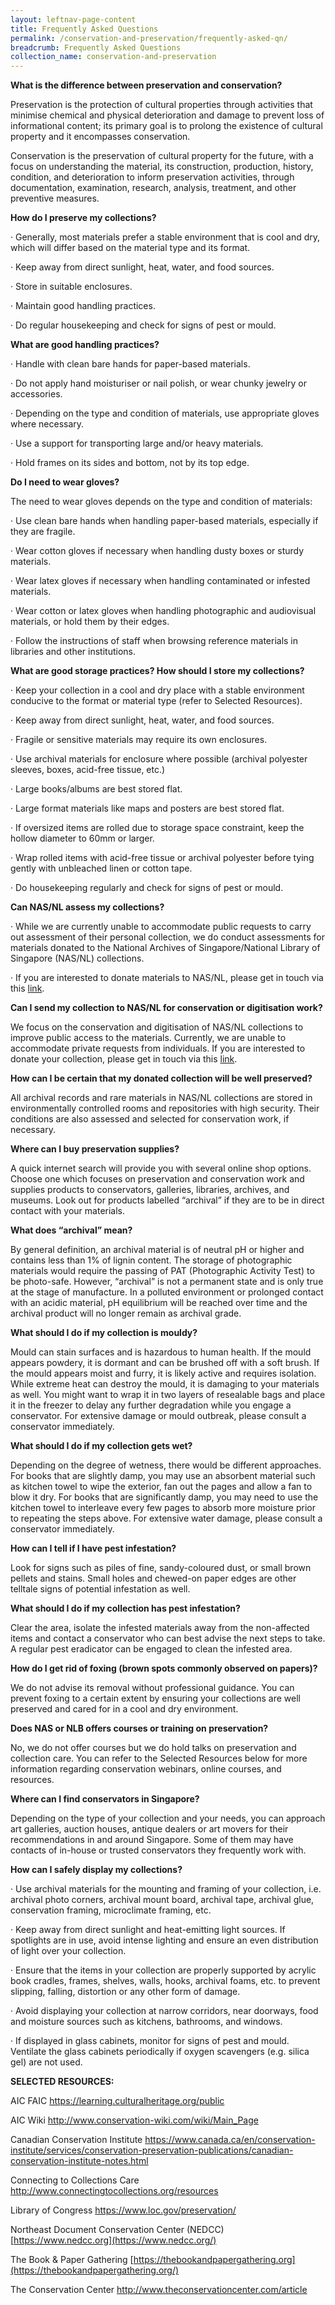 ```yaml
---
layout: leftnav-page-content
title: Frequently Asked Questions
permalink: /conservation-and-preservation/frequently-asked-qn/
breadcrumb: Frequently Asked Questions
collection_name: conservation-and-preservation
---
```


**What is the difference between preservation and conservation?**

Preservation is the protection of cultural properties through activities that minimise chemical and physical deterioration and damage to prevent loss of informational content; its primary goal is to prolong the existence of cultural property and it encompasses conservation. 

 

Conservation is the preservation of cultural property for the future, with a focus on understanding the material, its construction, production, history, condition, and deterioration to inform preservation activities, through documentation, examination, research, analysis, treatment, and other preventive measures. 

 

**How do I preserve my collections?**

·       Generally, most materials prefer a stable environment that is cool and dry, which will differ based on the material type and its format.

·       Keep away from direct sunlight, heat, water, and food sources.

·       Store in suitable enclosures.

·       Maintain good handling practices. 

·       Do regular housekeeping and check for signs of pest or mould. 

 

**What are good handling practices?**

·       Handle with clean bare hands for paper-based materials.

·       Do not apply hand moisturiser or nail polish, or wear chunky jewelry or accessories.

·       Depending on the type and condition of materials, use appropriate gloves where necessary.

·       Use a support for transporting large and/or heavy materials.

·       Hold frames on its sides and bottom, not by its top edge.

 

**Do I need to wear gloves?**

The need to wear gloves depends on the type and condition of materials:

·       Use clean bare hands when handling paper-based materials, especially if they are fragile.

·       Wear cotton gloves if necessary when handling dusty boxes or sturdy materials.

·       Wear latex gloves if necessary when handling contaminated or infested materials.

·       Wear cotton or latex gloves when handling photographic and audiovisual materials, or hold them by their edges.

·       Follow the instructions of staff when browsing reference materials in libraries and other institutions.

 

**What are good storage practices? How should I store my collections?**

·       Keep your collection in a cool and dry place with a stable environment conducive to the format or material type (refer to Selected Resources).

·       Keep away from direct sunlight, heat, water, and food sources.

·       Fragile or sensitive materials may require its own enclosures.

·       Use archival materials for enclosure where possible (archival polyester sleeves, boxes, acid-free tissue, etc.)

·       Large books/albums are best stored flat.

·       Large format materials like maps and posters are best stored flat. 

·       If oversized items are rolled due to storage space constraint, keep the hollow diameter to 60mm or larger.

·       Wrap rolled items with acid-free tissue or archival polyester before tying gently with unbleached linen or cotton tape. 

·       Do housekeeping regularly and check for signs of pest or mould. 

 

**Can NAS/NL assess my collections?**

·       While we are currently unable to accommodate public requests to carry out assessment of their personal collection, we do conduct assessments for materials donated to the National Archives of Singapore/National Library of Singapore (NAS/NL) collections.

·       If you are interested to donate materials to NAS/NL, please get in touch via this [link](https://www.nlb.gov.sg/GetInvolved/Donate/DonatetoourCollections.aspx). 

 

**Can I send my collection to NAS/NL for conservation or digitisation work?**

We focus on the conservation and digitisation of NAS/NL collections to improve public access to the materials. Currently, we are unable to accommodate private requests from individuals. If you are interested to donate your collection, please get in touch via this [link](https://www.nlb.gov.sg/GetInvolved/Donate/DonatetoourCollections.aspx).

 

**How can I be certain that my donated collection will be well preserved?**

All archival records and rare materials in NAS/NL collections are stored in environmentally controlled rooms and repositories with high security. Their conditions are also assessed and selected for conservation work, if necessary.

 

**Where can I buy preservation supplies?**

A quick internet search will provide you with several online shop options. Choose one which focuses on preservation and conservation work and supplies products to conservators, galleries, libraries, archives, and museums. Look out for products labelled “archival” if they are to be in direct contact with your materials.

 

**What does “archival” mean?**

By general definition, an archival material is of neutral pH or higher and contains less than 1% of lignin content. The storage of photographic materials would require the passing of PAT (Photographic Activity Test) to be photo-safe. However, “archival” is not a permanent state and is only true at the stage of manufacture. In a polluted environment or prolonged contact with an acidic material, pH equilibrium will be reached over time and the archival product will no longer remain as archival grade. 

 

**What should I do if my collection is mouldy?**

Mould can stain surfaces and is hazardous to human health. If the mould appears powdery, it is dormant and can be brushed off with a soft brush. If the mould appears moist and furry, it is likely active and requires isolation. While extreme heat can destroy the mould, it is damaging to your materials as well. You might want to wrap it in two layers of resealable bags and place it in the freezer to delay any further degradation while you engage a conservator. For extensive damage or mould outbreak, please consult a conservator immediately.

 

**What should I do if my collection gets wet?**

Depending on the degree of wetness, there would be different approaches. For books that are slightly damp, you may use an absorbent material such as kitchen towel to wipe the exterior, fan out the pages and allow a fan to blow it dry. For books that are significantly damp, you may need to use the kitchen towel to interleave every few pages to absorb more moisture prior to repeating the steps above. For extensive water damage, please consult a conservator immediately.

 

**How can I tell if I have pest infestation?**

Look for signs such as piles of fine, sandy-coloured dust, or small brown pellets and stains. Small holes and chewed-on paper edges are other telltale signs of potential infestation as well. 

 

**What should I do if my collection has pest infestation?**

Clear the area, isolate the infested materials away from the non-affected items and contact a conservator who can best advise the next steps to take. A regular pest eradicator can be engaged to clean the infested area. 

 

**How do I get rid of foxing (brown spots commonly observed on papers)?**

We do not advise its removal without professional guidance. You can prevent foxing to a certain extent by ensuring your collections are well preserved and cared for in a cool and dry environment. 

 

**Does NAS or NLB offers courses or training on preservation?**

No, we do not offer courses but we do hold talks on preservation and collection care. You can refer to the Selected Resources below for more information regarding conservation webinars, online courses, and resources.

 

**Where can I find conservators in Singapore?**

Depending on the type of your collection and your needs, you can approach art galleries, auction houses, antique dealers or art movers for their recommendations in and around Singapore. Some of them may have contacts of in-house or trusted conservators they frequently work with.

 

**How can I safely display my collections?**

·       Use archival materials for the mounting and framing of your collection, i.e. archival photo corners, archival mount board, archival tape, archival glue, conservation framing, microclimate framing, etc.

·       Keep away from direct sunlight and heat-emitting light sources. If spotlights are in use, avoid intense lighting and ensure an even distribution of light over your collection.

·       Ensure that the items in your collection are properly supported by acrylic book cradles, frames, shelves, walls, hooks, archival foams, etc. to prevent slipping, falling, distortion or any other form of damage. 

·       Avoid displaying your collection at narrow corridors, near doorways, food and moisture sources such as kitchens, bathrooms, and windows.

·       If displayed in glass cabinets, monitor for signs of pest and mould. Ventilate the glass cabinets periodically if oxygen scavengers (e.g. silica gel) are not used.

 

**SELECTED RESOURCES:**

AIC FAIC <https://learning.culturalheritage.org/public> 

AIC Wiki <http://www.conservation-wiki.com/wiki/Main_Page> 

Canadian Conservation Institute <https://www.canada.ca/en/conservation-institute/services/conservation-preservation-publications/canadian-conservation-institute-notes.html> 

Connecting to Collections Care <http://www.connectingtocollections.org/resources> 

Library of Congress <https://www.loc.gov/preservation/> 

Northeast Document Conservation Center (NEDCC) [https://www.nedcc.org](https://www.nedcc.org/) 

The Book & Paper Gathering [https://thebookandpapergathering.org](https://thebookandpapergathering.org/)  

The Conservation Center <http://www.theconservationcenter.com/article> 